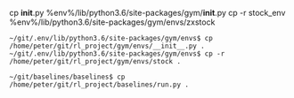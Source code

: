 cp __init__.py %env%/lib/python3.6/site-packages/gym/__init__.py
cp -r stock_env %env%/lib/python3.6/site-packages/gym/envs/zxstock
```update gym enviornment
~/git/.env/lib/python3.6/site-packages/gym/envs$ cp /home/peter/git/rl_project/gym/envs/__init__.py .
~/git/.env/lib/python3.6/site-packages/gym/envs$ cp -r /home/peter/git/rl_project/gym/envs/stock .
```
```update baselines run.py
~/git/baselines/baselines$ cp /home/peter/git/rl_project/baselines/run.py .
```